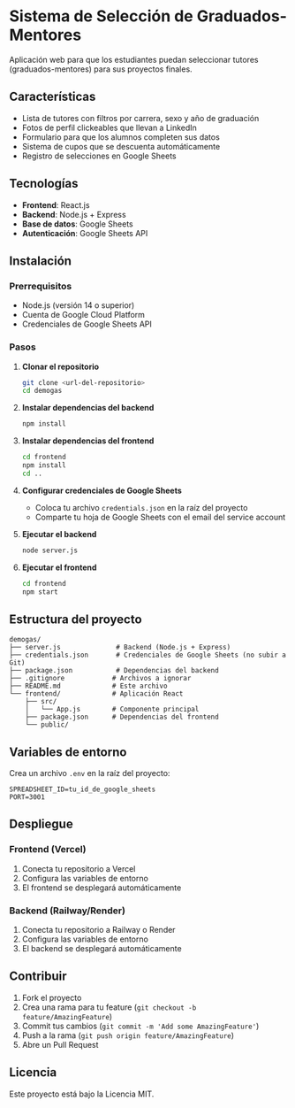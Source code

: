 # Sistema de Selección de Graduados-Mentores

Aplicación web para que los estudiantes puedan seleccionar tutores (graduados-mentores) para sus proyectos finales.

## Características

- Lista de tutores con filtros por carrera, sexo y año de graduación
- Fotos de perfil clickeables que llevan a LinkedIn
- Formulario para que los alumnos completen sus datos
- Sistema de cupos que se descuenta automáticamente
- Registro de selecciones en Google Sheets

## Tecnologías

- **Frontend**: React.js
- **Backend**: Node.js + Express
- **Base de datos**: Google Sheets
- **Autenticación**: Google Sheets API

## Instalación

### Prerrequisitos

- Node.js (versión 14 o superior)
- Cuenta de Google Cloud Platform
- Credenciales de Google Sheets API

### Pasos

1. **Clonar el repositorio**
   ```bash
   git clone <url-del-repositorio>
   cd demogas
   ```

2. **Instalar dependencias del backend**
   ```bash
   npm install
   ```

3. **Instalar dependencias del frontend**
   ```bash
   cd frontend
   npm install
   cd ..
   ```

4. **Configurar credenciales de Google Sheets**
   - Coloca tu archivo `credentials.json` en la raíz del proyecto
   - Comparte tu hoja de Google Sheets con el email del service account

5. **Ejecutar el backend**
   ```bash
   node server.js
   ```

6. **Ejecutar el frontend**
   ```bash
   cd frontend
   npm start
   ```

## Estructura del proyecto

```
demogas/
├── server.js              # Backend (Node.js + Express)
├── credentials.json       # Credenciales de Google Sheets (no subir a Git)
├── package.json           # Dependencias del backend
├── .gitignore            # Archivos a ignorar
├── README.md             # Este archivo
└── frontend/             # Aplicación React
    ├── src/
    │   └── App.js        # Componente principal
    ├── package.json      # Dependencias del frontend
    └── public/
```

## Variables de entorno

Crea un archivo `.env` en la raíz del proyecto:

```env
SPREADSHEET_ID=tu_id_de_google_sheets
PORT=3001
```

## Despliegue

### Frontend (Vercel)
1. Conecta tu repositorio a Vercel
2. Configura las variables de entorno
3. El frontend se desplegará automáticamente

### Backend (Railway/Render)
1. Conecta tu repositorio a Railway o Render
2. Configura las variables de entorno
3. El backend se desplegará automáticamente

## Contribuir

1. Fork el proyecto
2. Crea una rama para tu feature (`git checkout -b feature/AmazingFeature`)
3. Commit tus cambios (`git commit -m 'Add some AmazingFeature'`)
4. Push a la rama (`git push origin feature/AmazingFeature`)
5. Abre un Pull Request

## Licencia

Este proyecto está bajo la Licencia MIT. 